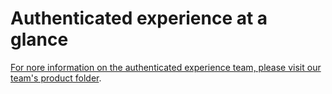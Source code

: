 # Authenticated experience at a glance

[For nore information on the authenticated experience team, please visit our team's product folder](https://github.com/department-of-veterans-affairs/va.gov-team/tree/master/products/identity-personalization#readme).
